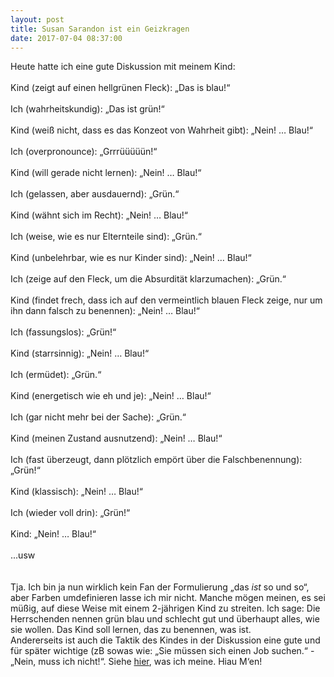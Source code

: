 ```yaml
---
layout: post
title: Susan Sarandon ist ein Geizkragen
date: 2017-07-04 08:37:00
---
```


Heute hatte ich eine gute Diskussion mit meinem Kind: 
<br><br>
Kind (zeigt auf einen hellgrünen Fleck): „Das is blau!“<br><br>
Ich (wahrheitskundig): „Das ist grün!“<br><br>
Kind (weiß nicht, dass es das Konzeot von Wahrheit gibt): „Nein! … Blau!“<br><br>
Ich (overpronounce): „Grrrüüüüün!“<br><br>
Kind (will gerade nicht lernen): „Nein! … Blau!“<br><br>
Ich (gelassen, aber ausdauernd): „Grün.“<br><br>
Kind (wähnt sich im Recht): „Nein! … Blau!“<br><br>
Ich (weise, wie es nur Elternteile sind): „Grün.“<br><br>
Kind (unbelehrbar, wie es nur Kinder sind): „Nein! … Blau!“<br><br>
Ich (zeige auf den Fleck, um die Absurdität klarzumachen): „Grün.“<br><br>
Kind (findet frech, dass ich auf den vermeintlich blauen Fleck zeige, nur um ihn dann falsch zu benennen): „Nein! … Blau!“<br><br>
Ich (fassungslos): „Grün!“<br><br>
Kind (starrsinnig): „Nein! … Blau!“<br><br>
Ich (ermüdet): „Grün.“<br><br>
Kind (energetisch wie eh und je): „Nein! … Blau!“<br><br>
Ich (gar nicht mehr bei der Sache): „Grün.“<br><br>
Kind (meinen Zustand ausnutzend): „Nein! … Blau!“<br><br>
Ich (fast überzeugt, dann plötzlich empört über die Falschbenennung): „Grün!“<br><br>
Kind (klassisch): „Nein! … Blau!“<br><br>
Ich (wieder voll drin): „Grün!“<br><br>
Kind: „Nein! … Blau!“<br><br>
...usw<br>
<br><br>
Tja. Ich bin ja nun wirklich kein Fan der Formulierung „das *ist* so und so“, aber Farben umdefinieren lasse ich mir nicht. Manche mögen meinen, es sei müßig, auf diese Weise mit einem 2-jährigen Kind zu streiten. Ich sage: Die Herrschenden nennen grün blau und schlecht gut und überhaupt alles, wie sie wollen. Das Kind soll lernen, das zu benennen, was ist.
<br>
Andererseits ist auch die Taktik des Kindes in der Diskussion eine gute und für später wichtige (zB sowas wie: „Sie müssen sich einen Job suchen.“ - „Nein, muss ich nicht!“.
Siehe [hier](https://www.youtube.com/watch?v=2AqC_tGbRhI), was ich meine. Hiau M‘en!
